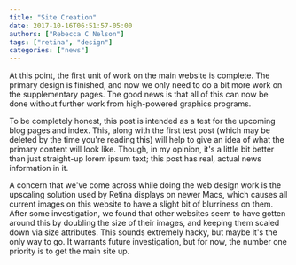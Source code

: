 ```yaml
---
title: "Site Creation"
date: 2017-10-16T06:51:57-05:00
authors: ["Rebecca C Nelson"]
tags: ["retina", "design"]
categories: ["news"]
---
```


At this point, the first unit of work on the main website is complete. The
primary design is finished, and now we only need to do a bit more work on the
supplementary pages. The good news is that all of this can now be done without
further work from high-powered graphics programs.

To be completely honest, this post is intended as a test for the upcoming blog
pages and index. This, along with the first test post (which may be deleted by
the time you're reading this) will help to give an idea of what the primary
content will look like. Though, in my opinion, it's a little bit better than
just straight-up lorem ipsum text; this post has real, actual news information
in it.

A concern that we've come across while doing the web design work is the
upscaling solution used by Retina displays on newer Macs, which causes all
current images on this website to have a slight bit of blurriness on them.
After some investigation, we found that other websites seem to have gotten
around this by doubling the size of their images, and keeping them scaled down
via size attributes. This sounds extremely hacky, but maybe it's the only way
to go. It warrants future investigation, but for now, the number one priority is
to get the main site up.
